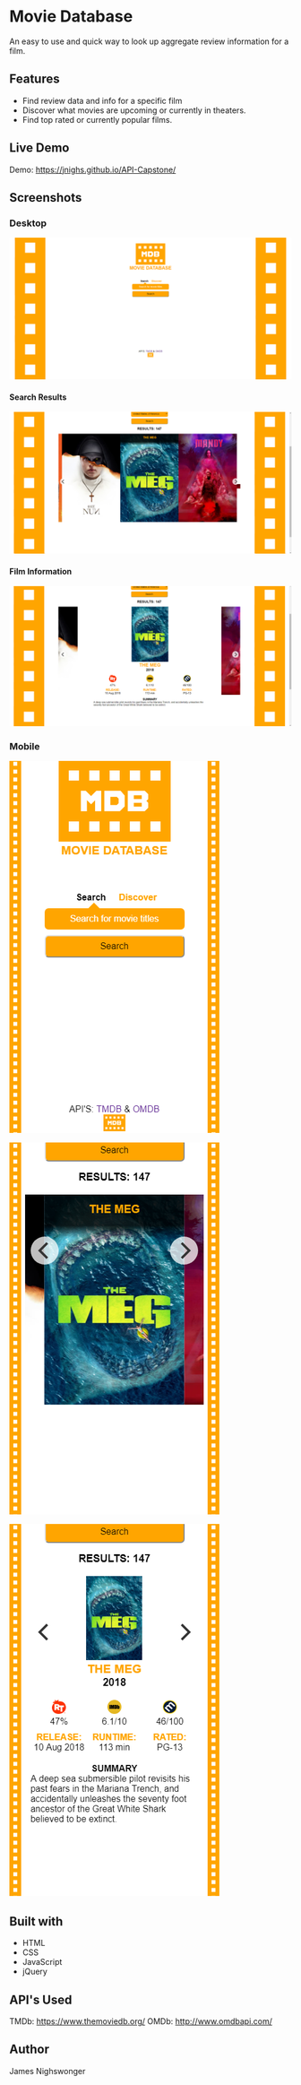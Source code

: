 Movie Database
=============
An easy to use and quick way to look up aggregate review information for a film.

Features
---------
* Find review data and info for a specific film
* Discover what movies are upcoming or currently in theaters.
* Find top rated or currently popular films.

Live Demo
---------
Demo: https://jnighs.github.io/API-Capstone/

Screenshots
-----------
### Desktop
![Search Form](readme_images/desktop_1.png)

#### Search Results
![Search Results](readme_images/desktop_2.png)

#### Film Information
![Movie Information](readme_images/desktop_3.png)

### Mobile
![Search Form](readme_images/mobile_1.png "Desktop layout")

![Search Results](readme_images/mobile_2.png "Desktop layout")

![Movie Information](readme_images/mobile_3.png "Desktop layout")

Built with
----------
* HTML
* CSS
* JavaScript
* jQuery

API's Used
---------

TMDb: https://www.themoviedb.org/
OMDb: http://www.omdbapi.com/

Author
-------
James Nighswonger
